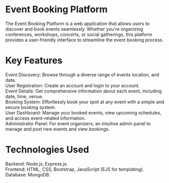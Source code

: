 # Event Booking Platform

The Event Booking Platform is a web application that allows users to discover and book events seamlessly. Whether you're organizing conferences, workshops, concerts, or social gatherings, this platform provides a user-friendly interface to streamline the event booking process.

# Key Features
Event Discovery: Browse through a diverse range of events location, and date.\
User Registration: Create an account and login to your account.\
Event Details: Get comprehensive information about each event, including date, time, venue.\
Booking System: Effortlessly book your spot at any event with a simple and secure booking system.\
User Dashboard: Manage your booked events, view upcoming schedules, and access event-related information.\
Administrator Panel: For event organizers, an intuitive admin panel to manage and post new events and view bookings.

# Technologies Used
Backend: Node.js, Express.js.\
Frontend: HTML, CSS, Bootstrap, JavaScript (EJS for templating).\
Database: MongoDB.


